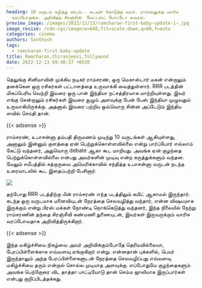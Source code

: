```yaml
---
heading: 10 வருடம் கழித்து கர்பம்.. கடவுள் கொடுத்த வரம். ராம்சரனுக்கு வாரிசு
  வரப்போறாங்க. அறிவித்த சிரஞ்சீவி. லேட்டஸ்ட் போட்டோ வைரல்.
preview_image: /images/2022/12/13/ramcharan-first-baby-update-1-.jpg
image_resize: /cdn-cgi/image/w=640,fit=scale-down,q=80,f=auto
categories: cinema
authors: Santhosh
tags:
  - ramcharan-first-baby-update
title: Ramcharan,Chiranjeevi,Tollywood
date: 2022-12-13 09:48:37 +0530
---
```



தெலுங்கு சினிமாவின் முக்கிய நடிகர் ராம்சரண், ஒரு மெகாஸ்டார் மகன் என்றாலும் தனக்கென ஒரு ரசிகர்கள் பட்டாளத்தை உருவாக்கி வைத்துள்ளார். RRR படத்தின் மிகப்பெரிய வெற்றி இவரை ஒரு பான் இந்தியா நட்சத்திரமாக மாற்றியுள்ளது. இவர் எங்கு சென்றாலும் ரசிகர்கள் இவரை சூழும் அளவுக்கு பேன் பேஸ் இந்தியா முழுவதும் உருவாகியிருக்க்கு. அதனால் இவரை பற்றிய ஒவ்வொரு சின்ன அப்டேடும் இந்திய ளவில் செய்தி தான்.

{{< adsense >}}

ராம்சரண், உபாசன்னா தம்பதி திருமணம் முடிந்து 10 வருடங்கள் ஆகியுள்ளது, அனாலும் இன்னும் குளத்தை ஏன் பெற்றுக்கொள்ளவில்லை என்று பார்ப்போர் எல்லாம் கேட்டு வந்தனர், அதுவொரு debate ஆகா கூட மாறியது. அவங்க ஏன் குழந்தை பெற்றுக்கொள்ளவில்லை என்பது அவர்களின் முடிவு என்ற கருத்துக்களும் வந்தன. மேலும் சமீபத்தில் சத்குருவை அமெரிக்காவில் சந்தித்த உபாசன்னா வருடன் நடந்த உரையாடலில் கூட இதைப்பற்றி பேசினார்.

![](/images/2022/12/13/ramcharan-first-baby-update-2-.jpg)

தற்போது RRR படத்திற்கு பின் ராம்சரண் எந்த படத்திலும் கமிட் ஆகாமல் இருந்தார். கடந்த ஒரு வருடமாக மனைவியுடன் நேரத்தை செலவழித்து வந்தார், என்ன விஷயமாக இருக்கும் என்று பிரஸ் மக்கள் நோண்டி நொங்கெடுத்து வந்தனர், இந்த நிலையில் நேற்று ராம்சரணின் தந்தை சிரஞ்சீவி கண்மணி துணையுடன், இவர்கள் இருவருக்கும் வாரிசு வரப்போவதாக அறிவித்திருக்கிறார்.

{{< adsense >}}

இந்த மகிழ்ச்சியை நிகழ்வை அவர் அறிவிக்கும்போதே தெரியவில்லையா, பேரப்பிள்ளைக்காக எவ்வளவு ஏங்குகிறார் என்று. என்னதான் புக்களில், பெயர் இருந்தாலும் அந்த பேரப்பிள்ளைகளுடன் நேரத்தை செலவழிப்பது எவ்வளவு மகிழ்ச்சியை தரும் என்றால் சொல்ல முடியாத அளவுக்கு. எப்போதுமே குழந்தைகளும் அவங்க பெற்றோரை விட தாத்தா பாட்டியோடு தான் செம்ம ஜாலியாக இருப்பார்கள் என்பது குறிப்பிடத்தக்கது.